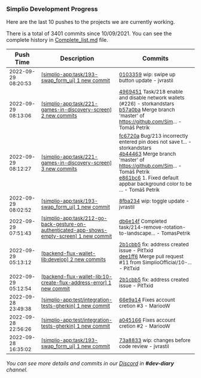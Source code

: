 
### Simplio Development Progress

Here are the last 10 pushes to the projects we are currently working.

There is a total of 3401 commits since 10/09/2021. You can see the complete history in
 [Complete_list.md](Complete_list.md) file.

| Push Time | Description | Commits |
| --- | --- | --- |
| <sub>2022-09-29 08:20:53</sub> | <sub>[[simplio-app:task/193\-swap\_form\_ui] 1 new commit](https://github.com/SimplioOfficial/simplio-app/commit/0103359d1b272f10217f998efbc4ce88ec7b5199)</sub> | <sub>[0103359](https://github.com/SimplioOfficial/simplio-app/commit/0103359d1b272f10217f998efbc4ce88ec7b5199) wip: swipe up button update - jvrastil</sub> |
| <sub>2022-09-29 08:13:06</sub> | <sub>[[simplio-app:task/221\-games\-in\-discovery\-screen] 2 new commits](https://github.com/SimplioOfficial/simplio-app/compare/e861bc6129f4...b57a0ba91cd8)</sub> | <sub>[4969451](https://github.com/SimplioOfficial/simplio-app/commit/4969451f07d745a2f3220ec57d0d0ed8d533998a) Task/218 enable and disable network wallets (#226) - storkandstars<br>[b57a0ba](https://github.com/SimplioOfficial/simplio-app/commit/b57a0ba91cd8d242509cca81ada117ed7e3f1a9b) Merge branch 'master' of https://github.com/Sim... - Tomáš Petrík</sub> |
| <sub>2022-09-29 08:12:27</sub> | <sub>[[simplio-app:task/221\-games\-in\-discovery\-screen] 3 new commits](https://github.com/SimplioOfficial/simplio-app/compare/c136b12e3e1a...e861bc6129f4)</sub> | <sub>[fc6720a](https://github.com/SimplioOfficial/simplio-app/commit/fc6720a9ea8a4bb5743a8eac8343f64c804998d0) Bug/213 incorrectly entered pin does not save t... - storkandstars<br>[4b44463](https://github.com/SimplioOfficial/simplio-app/commit/4b44463d496c1e53d2cf64c06f5232070771b0e9) Merge branch 'master' of https://github.com/Sim... - Tomáš Petrík<br>[e861bc6](https://github.com/SimplioOfficial/simplio-app/commit/e861bc6129f407afde874d82c729d2c6fe242b6a) 1. Fixed default appbar background color to be ... - Tomáš Petrík</sub> |
| <sub>2022-09-29 08:02:52</sub> | <sub>[[simplio-app:task/193\-swap\_form\_ui] 1 new commit](https://github.com/SimplioOfficial/simplio-app/commit/8fba234fee1b917ff9729eca8934869979f59287)</sub> | <sub>[8fba234](https://github.com/SimplioOfficial/simplio-app/commit/8fba234fee1b917ff9729eca8934869979f59287) wip: toggle update - jvrastil</sub> |
| <sub>2022-09-29 07:51:43</sub> | <sub>[[simplio-app:task/212\-go\-back\-gesture\-on\-authenticated\-app\-shows\-empty\-screen] 1 new commit](https://github.com/SimplioOfficial/simplio-app/commit/db6e14fbb578c0170ddc688821fe7026470d4348)</sub> | <sub>[db6e14f](https://github.com/SimplioOfficial/simplio-app/commit/db6e14fbb578c0170ddc688821fe7026470d4348) Completed task/214-remove-rotation-to-landscape... - TomasPetrik</sub> |
| <sub>2022-09-29 05:13:12</sub> | <sub>[[backend-flux-wallet-lib:develop] 2 new commits](https://github.com/SimplioOfficial/backend-flux-wallet-lib/compare/d7fc15383283...dee1ff641872)</sub> | <sub>[2b1cbb5](https://github.com/SimplioOfficial/backend-flux-wallet-lib/commit/2b1cbb58b04752e5ffb723bf343c3f18d7eb7b4a) fix: address created issue - PitTxid<br>[dee1ff6](https://github.com/SimplioOfficial/backend-flux-wallet-lib/commit/dee1ff641872188aa98eb602649369961edddf38) Merge pull request #11 from SimplioOfficial/10-... - PitTxid</sub> |
| <sub>2022-09-29 05:12:54</sub> | <sub>[[backend-flux-wallet-lib:10\-create\-flux\-address\-error] 1 new commit](https://github.com/SimplioOfficial/backend-flux-wallet-lib/commit/2b1cbb58b04752e5ffb723bf343c3f18d7eb7b4a)</sub> | <sub>[2b1cbb5](https://github.com/SimplioOfficial/backend-flux-wallet-lib/commit/2b1cbb58b04752e5ffb723bf343c3f18d7eb7b4a) fix: address created issue - PitTxid</sub> |
| <sub>2022-09-28 23:49:38</sub> | <sub>[[simplio-app:test/integration\-tests\-gherkin] 1 new commit](https://github.com/SimplioOfficial/simplio-app/commit/66e9a14d6dfedec85c89bdb299455be9bed4fa88)</sub> | <sub>[66e9a14](https://github.com/SimplioOfficial/simplio-app/commit/66e9a14d6dfedec85c89bdb299455be9bed4fa88) Fixes account cretion #3 - MariooW</sub> |
| <sub>2022-09-28 22:56:26</sub> | <sub>[[simplio-app:test/integration\-tests\-gherkin] 1 new commit](https://github.com/SimplioOfficial/simplio-app/commit/a045166e3b4298cc54df6d2cd78a99bdcae3691e)</sub> | <sub>[a045166](https://github.com/SimplioOfficial/simplio-app/commit/a045166e3b4298cc54df6d2cd78a99bdcae3691e) Fixes account cretion #2 - MariooW</sub> |
| <sub>2022-09-28 16:35:02</sub> | <sub>[[simplio-app:task/193\-swap\_form\_ui] 1 new commit](https://github.com/SimplioOfficial/simplio-app/commit/73a8833ae4bbab66e902519958e3e7ef487eeaf5)</sub> | <sub>[73a8833](https://github.com/SimplioOfficial/simplio-app/commit/73a8833ae4bbab66e902519958e3e7ef487eeaf5) wip: changes before code review - jvrastil</sub> |

_You can see more details and commits in our [Discord](https://discord.gg/aKhjuwZmdP) in **#dev-diary** channel._
